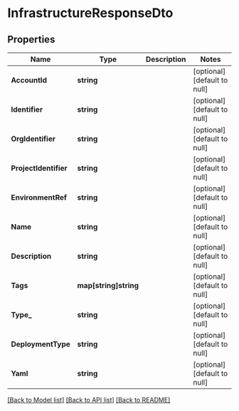 # InfrastructureResponseDto

## Properties
Name | Type | Description | Notes
------------ | ------------- | ------------- | -------------
**AccountId** | **string** |  | [optional] [default to null]
**Identifier** | **string** |  | [optional] [default to null]
**OrgIdentifier** | **string** |  | [optional] [default to null]
**ProjectIdentifier** | **string** |  | [optional] [default to null]
**EnvironmentRef** | **string** |  | [optional] [default to null]
**Name** | **string** |  | [optional] [default to null]
**Description** | **string** |  | [optional] [default to null]
**Tags** | **map[string]string** |  | [optional] [default to null]
**Type_** | **string** |  | [optional] [default to null]
**DeploymentType** | **string** |  | [optional] [default to null]
**Yaml** | **string** |  | [optional] [default to null]

[[Back to Model list]](../README.md#documentation-for-models) [[Back to API list]](../README.md#documentation-for-api-endpoints) [[Back to README]](../README.md)

